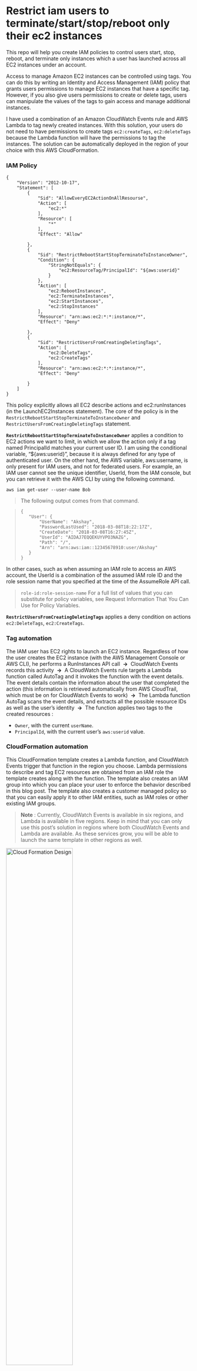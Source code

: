 # Restrict iam users to terminate/start/stop/reboot only their ec2 instances
This repo will help you create IAM policies to control users start, stop, reboot, and terminate only instances which a user has launched across all EC2 instances under an account.

Access to manage Amazon EC2 instances can be controlled using tags. You can do this by writing an Identity and Access Management (IAM) policy that grants users permissions to manage EC2 instances that have a specific tag. However, if you also give users permissions to create or delete tags, users can manipulate the values of the tags to gain access and manage additional instances.

I have used a combination of an Amazon CloudWatch Events rule and AWS Lambda to tag newly created instances. With this solution, your users do not need to have permissions to create tags ```ec2:createTags```, ```ec2:deleteTags``` because the Lambda function will have the permissions to tag the instances. The solution can be automatically deployed in the region of your choice with this AWS CloudFormation.

### IAM Policy
```
{
    "Version": "2012-10-17",
    "Statement": [
        {
            "Sid": "AllowEveryEC2ActionOnAllResourse",
            "Action": [
                "ec2:*"
            ],
            "Resource": [
                "*"
            ],
            "Effect": "Allow"
            
        },
        {
            "Sid": "RestrictRebootStartStopTerminateToInstanceOwner",
            "Condition": {
                "StringNotEquals": {
                    "ec2:ResourceTag/PrincipalId": "${aws:userid}"
                }
            },
            "Action": [
                "ec2:RebootInstances",
                "ec2:TerminateInstances",
                "ec2:StartInstances",
                "ec2:StopInstances"
            ],
            "Resource": "arn:aws:ec2:*:*:instance/*",
            "Effect": "Deny"
            
        },
        {
            "Sid": "RestrictUsersFromCreatingDeletingTags",
            "Action": [
                "ec2:DeleteTags",
                "ec2:CreateTags"
            ],
            "Resource": "arn:aws:ec2:*:*:instance/*",
            "Effect": "Deny"
            
        }
    ]
}
```

This policy explicitly allows all EC2 describe actions and ec2:runInstances (in the LaunchEC2Instances statement). The core of the policy is in the ```RestrictRebootStartStopTerminateToInstanceOwner``` and  ```RestrictUsersFromCreatingDeletingTags``` statement. 

**```RestrictRebootStartStopTerminateToInstanceOwner```** applies a condition to EC2 actions we want to limit, in which we allow the action only if a tag named PrincipalId matches your current user ID. I am using the conditional variable, “${aws:userid}”, because it is always defined for any type of authenticated user. On the other hand, the AWS variable, aws:username, is only present for IAM users, and not for federated users.
For example, an IAM user cannot see the unique identifier, UserId, from the IAM console, but you can retrieve it with the AWS CLI by using the following command.

```aws iam get-user --user-name Bob```

>The following output comes from that command.

>```
>{
>    "User": {
>        "UserName": "Akshay",
>        "PasswordLastUsed": "2018-03-08T18:22:17Z",
>        "CreateDate": "2018-03-08T16:27:45Z",
>        "UserId": "AIDAJ7EQQEKUYVPO3NAZG",
>        "Path": "/",
>        "Arn": "arn:aws:iam::12345678910:user/Akshay"
>    }
>}
>```

In other cases, such as when assuming an IAM role to access an AWS account, the UserId is a combination of the assumed IAM role ID and the role session name that you specified at the time of the AssumeRole API call.

> ```role-id:role-session-name```
For a full list of values that you can substitute for policy variables, see Request Information That You Can Use for Policy Variables.

**```RestrictUsersFromCreatingDeletingTags```** applies a deny condition on actions ```ec2:DeleteTags```, ```ec2:CreateTags```.

### Tag automation
The IAM user has EC2 rights to launch an EC2 instance. Regardless of how the user creates the EC2 instance (with the AWS Management Console or AWS CLI), he performs a RunInstances API call     **->**     CloudWatch Events records this activity     **->**     A CloudWatch Events rule targets a Lambda function called AutoTag and it invokes the function with the event details. The event details contain the information about the user that completed the action (this information is retrieved automatically from AWS CloudTrail, which must be on for CloudWatch Events to work)     **->**     The Lambda function AutoTag scans the event details, and extracts all the possible resource IDs as well as the user’s identity     **->**     The function applies two tags to the created resources :

- ```Owner```, with the current ```userName```.
- ```PrincipalId```, with the current user’s ```aws:userid``` value.

### CloudFormation automation
This CloudFormation template creates a Lambda function, and CloudWatch Events trigger that function in the region you choose. Lambda permissions to describe and tag EC2 resources are obtained from an IAM role the template creates along with the function. The template also creates an IAM group into which you can place your user to enforce the behavior described in this blog post. The template also creates a customer managed policy so that you can easily apply it to other IAM entities, such as IAM roles or other existing IAM groups.

>**Note** : Currently, CloudWatch Events is available in six regions, and Lambda is available in five regions. Keep in mind that you can only use this post’s solution in regions where both CloudWatch Events and Lambda are available. As these services grow, you will be able to launch the same template in other regions as well.

<a href="https://github.com/AkshaySiwal/Restrict_iam_users_to_terminate_only_their_ec2_instances/blob/master/images/Akshay_Cloud_Formation_v01-designer.png"><img align="center" src="https://github.com/AkshaySiwal/Restrict_iam_users_to_terminate_only_their_ec2_instances/blob/master/images/Akshay_Cloud_Formation_v01-designer.png" width="60%" alt="Cloud Formation Design"/></a>
